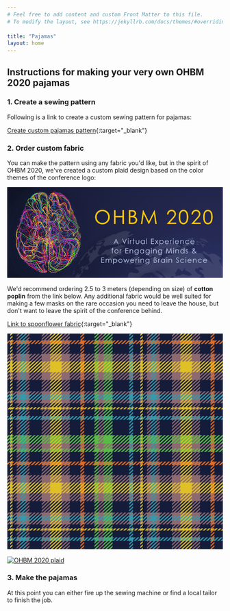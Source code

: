 ```yaml
---
# Feel free to add content and custom Front Matter to this file.
# To modify the layout, see https://jekyllrb.com/docs/themes/#overriding-theme-defaults

title: "Pajamas"
layout: home
---
```


## Instructions for making your very own OHBM 2020 pajamas

### 1. Create a sewing pattern

Following is a link to create a custom sewing pattern for pajamas:

[Create custom pajamas pattern](https://5ef5db741fd1b58ac19f5ed4--frosty-gates-a0f6b5.netlify.app){:target="\_blank"}

### 2. Order custom fabric

You can make the pattern using any fabric you'd like, but in the spirit of OHBM 2020, we've created a custom plaid design based on the color themes of the conference logo:

![OHBM 2020 logo](/images/hbm_bnr_2020conf.jpg)

We'd recommend ordering 2.5 to 3 meters (depending on size) of **cotton poplin** from the link below. Any additional fabric would be well suited for making a few masks on the rare occasion you need to leave the house, but don't want to leave the spirit of the conference behind.

[Link to spoonflower fabric](https://www.spoonflower.com/designs/10209454-ohbm-2020-plaid-by-ohbmapparel){:target="\_blank"}

![OHBM 2020 plaid pattern](/images/ohbm2020plaid1.png)

<a href='https://www.spoonflower.com/explore/10209454-ohbm-2020-plaid-by-ohbmapparel' title = 'OHBM 2020 plaid by ohbmapparel on Spoonflower - custom fabric'><img src='https://garden.spoonflower.com/c/10209454/p/f/m/B5HACi4YOInyN2hZVZzlUjIpw-8U6utrcHRZz8hkvh3JUTBfTkSI0F4/OHBM_2020_plaid.jpg'  alt='OHBM 2020 plaid'/></a>

### 3. Make the pajamas

At this point you can either fire up the sewing machine or find a local tailor to finish the job. 

